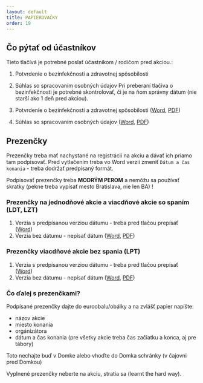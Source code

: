 ```yaml
---
layout: default
title: PAPIEROVAČKY
order: 19
---
```


## Čo pýtať od účastníkov

Tieto tlačívá je potrebné poslať účastníkom / rodičom pred akciou.:
1. Potvrdenie o bezinfekčnosti a zdravotnej spôsobilosti 
2. Súhlas so spracovaním osobných údajov 
Pri preberaní tlačiva o bezinfekčnosti je potrebné skontrolovať, či je na ňom správny dátum (nie starší ako 1 deň pred akciou).

1. Potvrdenie o bezinfekčnosti a zdravotnej spôsobilosti ([Word](downloads/Potvrdenie_o_bezinfekcnosti_a_zdravotnom_stave-na_denny_aj_pobytovy_tabor.docx), [PDF](downloads/Potvrdenie_o_bezinfekcnosti_a_zdravotnom_stave-na_denny_aj_pobytovy_tabor.pdf))
2. Súhlas so spracovaním osobných údajov ([Word](downloads/Suhlas_so_spracovanim_osobnych_udajov-na_denny_aj_pobytovy_tabor.docx), [PDF](downloads/Suhlas_so_spracovanim_osobnych_udajov-na_denny_aj_pobytovy_tabor.pdf))

## Prezenčky

Prezenčky treba mať nachystané na registrácií na akciu a dávať ich priamo tam podpisovať. Pred vytlačením treba vo Word verzií zmeniť `Dátum a čas konania` - treba dodržať predpísaný formát.

Podpisovať prezenčky treba **MODRÝM PEROM** a nemôžu sa používať skratky (pekne treba vypísať mesto Bratislava, nie len BA) !

### Prezenčky na jednodňové akcie a viacdňové akcie so spaním (LDT, LZT)

1. Verzia s predpísanou verziou dátumu - treba pred tlačou prepísať ([Word](downloads/Prezencna_listina_na_podujatie_s_dotáciou_MŠVVaŠ_SR.docx))
2. Verzia bez dátumu - nepísať dátum ([Word](downloads/Prezencna_listina_na_podujatie_s_dotáciou_MŠVVaŠ_SR_verzia_bez_datumu.docx), [PDF](downloads/Prezencna_listina_na_podujatie_s_dotáciou_MŠVVaŠ_SR_verzia_bez_datumu.pdf))

### Prezenčky viacdňové akcie bez spania (LPT)

1. Verzia s predpísanou verziou dátumu - treba pred tlačou prepísať ([Word]())
2. Verzia bez dátumu - nepísať dátum ([Word](), [PDF]())

### Čo ďalej s prezenčkami?

Podpísané prezenčky dajte do euroobalu/obálky a na zvlášť papier napíšte:

- názov akcie
- miesto konania
- orgánizátora
- dátum a čas konania (pre všetky akcie treba čas začiatku a konca, aj pre tábory)

Toto nechajte buď v Domke alebo vhoďte do Domka schránky (v čajovni pred Domkou)

Vyplnené prezenčky neberte na akciu, stratia sa (learnt the hard way).
<!--stackedit_data:
eyJoaXN0b3J5IjpbMTgxOTIyOTNdfQ==
-->